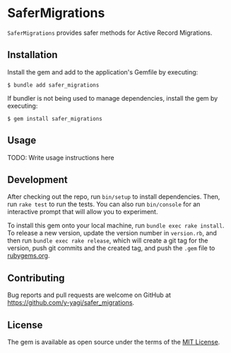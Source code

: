 # SaferMigrations

`SaferMigrations` provides safer methods for Active Record Migrations.
## Installation

Install the gem and add to the application's Gemfile by executing:

    $ bundle add safer_migrations

If bundler is not being used to manage dependencies, install the gem by executing:

    $ gem install safer_migrations

## Usage

TODO: Write usage instructions here

## Development

After checking out the repo, run `bin/setup` to install dependencies. Then, run `rake test` to run the tests. You can also run `bin/console` for an interactive prompt that will allow you to experiment.

To install this gem onto your local machine, run `bundle exec rake install`. To release a new version, update the version number in `version.rb`, and then run `bundle exec rake release`, which will create a git tag for the version, push git commits and the created tag, and push the `.gem` file to [rubygems.org](https://rubygems.org).

## Contributing

Bug reports and pull requests are welcome on GitHub at https://github.com/y-yagi/safer_migrations.

## License

The gem is available as open source under the terms of the [MIT License](https://opensource.org/licenses/MIT).
